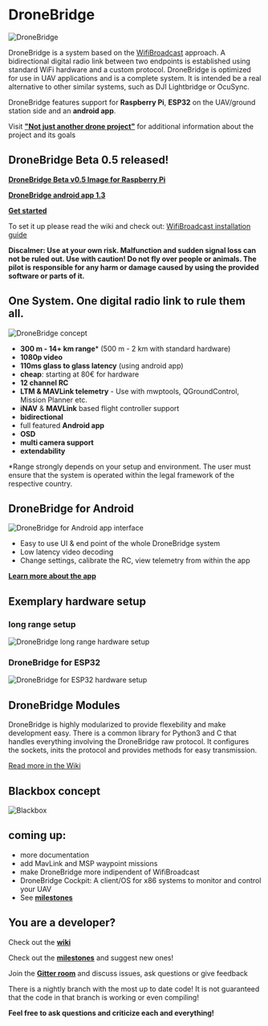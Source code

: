 # DroneBridge
![DroneBridge](https://raw.githubusercontent.com/seeul8er/DroneBridge/nightly/wiki/DroneBridgeLogo_text.png)

DroneBridge is a system based on the [WifiBroadcast](https://befinitiv.wordpress.com/wifibroadcast-analog-like-transmission-of-live-video-data/) approach. A bidirectional digital radio link between two endpoints is established using standard WiFi hardware and a custom protocol. DroneBridge is optimized for use in UAV applications and is a complete system. It is intended be a real alternative to other similar systems, such as DJI Lightbridge or OcuSync.

DroneBridge features support for **Raspberry Pi**, **ESP32** on the UAV/ground station side and an **android app**.

Visit **["Not just another drone project"](http://wolfgangchristl.de/not-just-another-drone-project/)** for additional information about the project and its goals

## DroneBridge Beta 0.5 released!

**[DroneBridge Beta v0.5 Image for Raspberry Pi](https://github.com/seeul8er/DroneBridge/releases)**

**[DroneBridge android app 1.3](https://forstudents-my.sharepoint.com/:u:/g/personal/ga25puh_forstudents_onmicrosoft_com/Eb3uYDByAbNKiehgtEqL6r8BSOzq2aPoTTcYmlIjaRPGSA?e=R0dUWH)**

**[Get started](https://github.com/seeul8er/DroneBridge/wiki/Setup-Guide)**

To set it up please read the wiki and check out: [WifiBroadcast installation guide](https://github.com/bortek/EZ-WifiBroadcast/wiki#installation--setup)


**Discalmer: Use at your own risk. Malfunction and sudden signal loss can not be ruled out. Use with caution! Do not fly over people or animals. The pilot is responsible for any harm or damage caused by using the provided software or parts of it.**

## One System. One digital radio link to rule them all.
![DroneBridge concept](https://github.com/seeul8er/DroneBridge/blob/master/wiki/oneforall.jpg)

* **300 m - 14+ km range*** (500 m - 2 km with standard hardware)
* **1080p video**
* **110ms glass to glass latency** (using android app)
* **cheap**: starting at 80€ for hardware
* **12 channel RC**
* **LTM & MAVLink telemetry** - Use with mwptools, QGroundControl, Mission Planner etc.
* **iNAV** & **MAVLink** based flight controller support
* **bidirectional**
* full featured **Android app**
* **OSD**
* **multi camera support**
* **extendability**

*Range strongly depends on your setup and environment. The user must ensure that the system is operated within the legal framework of the respective country.

<h2>DroneBridge for Android</h2>

![DroneBridge for Android app interface](https://raw.githubusercontent.com/seeul8er/DroneBridge/master/wiki/dp_app-map-2017-10-29-kleiner.png)

* Easy to use UI & end point of the whole DroneBridge system
* Low latency video decoding
* Change settings, calibrate the RC, view telemetry from within the app

**[Learn more about the app](https://github.com/seeul8er/DroneBridge/wiki/Android-App)**

## Exemplary hardware setup
### long range setup
![DroneBridge long range hardware setup](https://raw.githubusercontent.com/seeul8er/DroneBridge/nightly/wiki/longrange_setup.png)

### DroneBridge for ESP32
![DroneBridge for ESP32 hardware setup](https://raw.githubusercontent.com/seeul8er/DroneBridge/nightly/wiki/db_ESP32_setup.png)

## DroneBridge Modules

DroneBridge is highly modularized to provide flexebility and make development easy. There is a common library for Python3 and C that handles everything involving the DroneBridge raw protocol. It configures the sockets, inits the protocol and provides methods for easy transmission.

[Read more in the Wiki](https://github.com/seeul8er/DroneBridge/wiki)

## Blackbox concept
![Blackbox](https://github.com/seeul8er/DroneBridge/blob/nightly/wiki/Blackbox.png)

## coming up:
 - more documentation
 - add MavLink and MSP waypoint missions
 - make DroneBridge more indipendent of WifiBroadcast
 - DroneBridge Cockpit: A client/OS for x86 systems to monitor and control your UAV
 - See **[milestones](https://github.com/seeul8er/DroneBridge/wiki/Milestones)**

<h2>You are a developer?</h2>

Check out the **[wiki](https://github.com/seeul8er/DroneBridge/wiki)**

Check out the **[milestones](https://github.com/seeul8er/DroneBridge/wiki/Milestones)** and suggest new ones!

Join the **[Gitter room](https://gitter.im/DroneBridge/Lobby?utm_source=share-link&utm_medium=link&utm_campaign=share-link)** and discuss issues, ask questions or give feedback

There is a nightly branch with the most up to date code! It is not guaranteed that the code in that branch is working or even compiling!

**Feel free to ask questions and criticize each and everything!**
